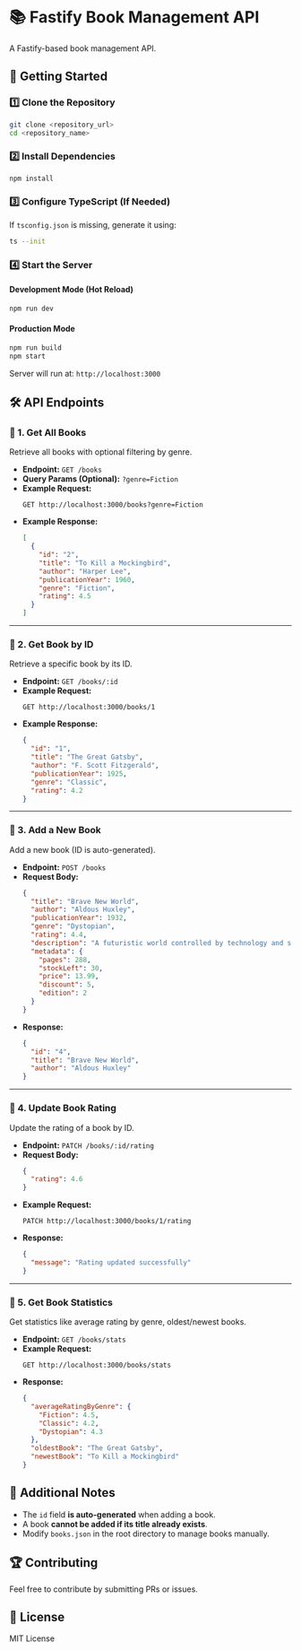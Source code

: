 # 📚 Fastify Book Management API

A Fastify-based book management API.

## 🚀 Getting Started

### 1️⃣ Clone the Repository
```sh
git clone <repository_url>
cd <repository_name>
```

### 2️⃣ Install Dependencies
```sh
npm install
```

### 3️⃣ Configure TypeScript (If Needed)
If `tsconfig.json` is missing, generate it using:
```sh
ts --init
```

### 4️⃣ Start the Server
#### Development Mode (Hot Reload)
```sh
npm run dev
```

#### Production Mode
```sh
npm run build
npm start
```

Server will run at: `http://localhost:3000`

## 🛠 API Endpoints

### 📌 1. Get All Books
Retrieve all books with optional filtering by genre.
- **Endpoint:** `GET /books`
- **Query Params (Optional):** `?genre=Fiction`
- **Example Request:**
  ```http
  GET http://localhost:3000/books?genre=Fiction
  ```
- **Example Response:**
  ```json
  [
    {
      "id": "2",
      "title": "To Kill a Mockingbird",
      "author": "Harper Lee",
      "publicationYear": 1960,
      "genre": "Fiction",
      "rating": 4.5
    }
  ]
  ```

---

### 📌 2. Get Book by ID
Retrieve a specific book by its ID.
- **Endpoint:** `GET /books/:id`
- **Example Request:**
  ```http
  GET http://localhost:3000/books/1
  ```
- **Example Response:**
  ```json
  {
    "id": "1",
    "title": "The Great Gatsby",
    "author": "F. Scott Fitzgerald",
    "publicationYear": 1925,
    "genre": "Classic",
    "rating": 4.2
  }
  ```

---

### 📌 3. Add a New Book
Add a new book (ID is auto-generated).
- **Endpoint:** `POST /books`
- **Request Body:**
  ```json
  {
    "title": "Brave New World",
    "author": "Aldous Huxley",
    "publicationYear": 1932,
    "genre": "Dystopian",
    "rating": 4.4,
    "description": "A futuristic world controlled by technology and social engineering.",
    "metadata": {
      "pages": 288,
      "stockLeft": 30,
      "price": 13.99,
      "discount": 5,
      "edition": 2
    }
  }
  ```
- **Response:**
  ```json
  {
    "id": "4",
    "title": "Brave New World",
    "author": "Aldous Huxley"
  }
  ```

---

### 📌 4. Update Book Rating
Update the rating of a book by ID.
- **Endpoint:** `PATCH /books/:id/rating`
- **Request Body:**
  ```json
  {
    "rating": 4.6
  }
  ```
- **Example Request:**
  ```http
  PATCH http://localhost:3000/books/1/rating
  ```
- **Response:**
  ```json
  {
    "message": "Rating updated successfully"
  }
  ```

---

### 📌 5. Get Book Statistics
Get statistics like average rating by genre, oldest/newest books.
- **Endpoint:** `GET /books/stats`
- **Example Request:**
  ```http
  GET http://localhost:3000/books/stats
  ```
- **Response:**
  ```json
  {
    "averageRatingByGenre": {
      "Fiction": 4.5,
      "Classic": 4.2,
      "Dystopian": 4.3
    },
    "oldestBook": "The Great Gatsby",
    "newestBook": "To Kill a Mockingbird"
  }
  ```

## 📝 Additional Notes
- The `id` field **is auto-generated** when adding a book.
- A book **cannot be added if its title already exists**.
- Modify `books.json` in the root directory to manage books manually.

## 🏆 Contributing
Feel free to contribute by submitting PRs or issues.

## 📜 License
MIT License

